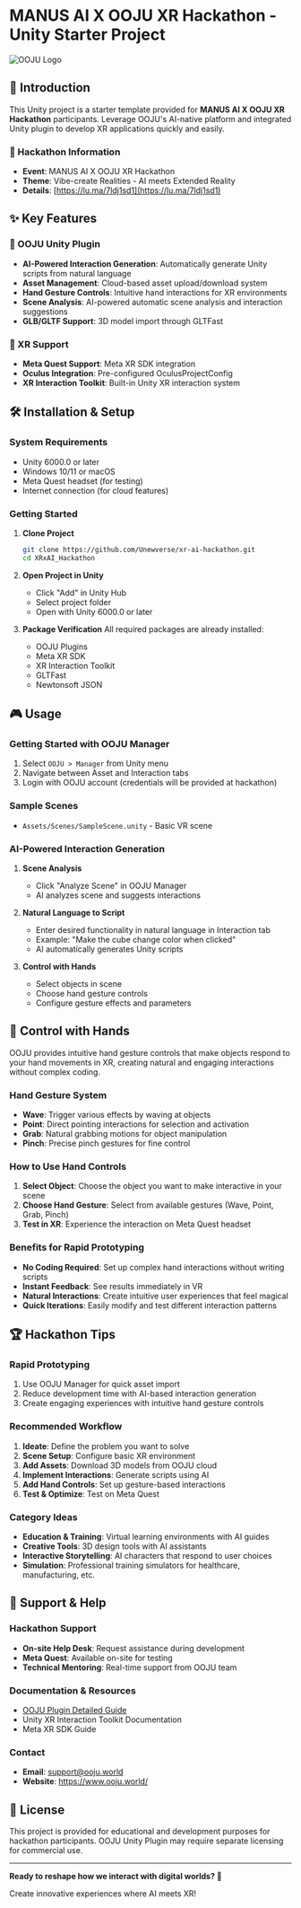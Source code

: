 # MANUS AI X OOJU XR Hackathon - Unity Starter Project

![OOJU Logo](XRxAI_Hackathon/Assets/ooju-unity-plugin/Resources/ooju_logo.png)

## 🚀 Introduction

This Unity project is a starter template provided for **MANUS AI X OOJU XR Hackathon** participants. Leverage OOJU's AI-native platform and integrated Unity plugin to develop XR applications quickly and easily.

### 🎯 Hackathon Information
- **Event**: MANUS AI X OOJU XR Hackathon
- **Theme**: Vibe-create Realities - AI meets Extended Reality
- **Details**: [https://lu.ma/7ldj1sd1](https://lu.ma/7ldj1sd1)

## ✨ Key Features

### 🔧 OOJU Unity Plugin
- **AI-Powered Interaction Generation**: Automatically generate Unity scripts from natural language
- **Asset Management**: Cloud-based asset upload/download system
- **Hand Gesture Controls**: Intuitive hand interactions for XR environments
- **Scene Analysis**: AI-powered automatic scene analysis and interaction suggestions
- **GLB/GLTF Support**: 3D model import through GLTFast

### 🥽 XR Support
- **Meta Quest Support**: Meta XR SDK integration
- **Oculus Integration**: Pre-configured OculusProjectConfig
- **XR Interaction Toolkit**: Built-in Unity XR interaction system

## 🛠 Installation & Setup

### System Requirements
- Unity 6000.0 or later
- Windows 10/11 or macOS
- Meta Quest headset (for testing)
- Internet connection (for cloud features)

### Getting Started
1. **Clone Project**
   ```bash
   git clone https://github.com/Unewverse/xr-ai-hackathon.git
   cd XRxAI_Hackathon
   ```

2. **Open Project in Unity**
   - Click "Add" in Unity Hub
   - Select project folder
   - Open with Unity 6000.0 or later

3. **Package Verification**
   All required packages are already installed:
   - OOJU Plugins
   - Meta XR SDK
   - XR Interaction Toolkit
   - GLTFast
   - Newtonsoft JSON

## 🎮 Usage

### Getting Started with OOJU Manager
1. Select `OOJU > Manager` from Unity menu
2. Navigate between Asset and Interaction tabs
3. Login with OOJU account (credentials will be provided at hackathon)

### Sample Scenes
- `Assets/Scenes/SampleScene.unity` - Basic VR scene

### AI-Powered Interaction Generation
1. **Scene Analysis**
   - Click "Analyze Scene" in OOJU Manager
   - AI analyzes scene and suggests interactions

2. **Natural Language to Script**
   - Enter desired functionality in natural language in Interaction tab
   - Example: "Make the cube change color when clicked"
   - AI automatically generates Unity scripts

3. **Control with Hands**
   - Select objects in scene
   - Choose hand gesture controls
   - Configure gesture effects and parameters

## 👋 Control with Hands

OOJU provides intuitive hand gesture controls that make objects respond to your hand movements in XR, creating natural and engaging interactions without complex coding.

### Hand Gesture System
- **Wave**: Trigger various effects by waving at objects
- **Point**: Direct pointing interactions for selection and activation
- **Grab**: Natural grabbing motions for object manipulation
- **Pinch**: Precise pinch gestures for fine control

### How to Use Hand Controls
1. **Select Object**: Choose the object you want to make interactive in your scene
2. **Choose Hand Gesture**: Select from available gestures (Wave, Point, Grab, Pinch)
3. **Test in XR**: Experience the interaction on Meta Quest headset

### Benefits for Rapid Prototyping
- **No Coding Required**: Set up complex hand interactions without writing scripts
- **Instant Feedback**: See results immediately in VR
- **Natural Interactions**: Create intuitive user experiences that feel magical
- **Quick Iterations**: Easily modify and test different interaction patterns

## 🏆 Hackathon Tips

### Rapid Prototyping
1. Use OOJU Manager for quick asset import
2. Reduce development time with AI-based interaction generation
3. Create engaging experiences with intuitive hand gesture controls

### Recommended Workflow
1. **Ideate**: Define the problem you want to solve
2. **Scene Setup**: Configure basic XR environment
3. **Add Assets**: Download 3D models from OOJU cloud
4. **Implement Interactions**: Generate scripts using AI
5. **Add Hand Controls**: Set up gesture-based interactions
6. **Test & Optimize**: Test on Meta Quest

### Category Ideas
- **Education & Training**: Virtual learning environments with AI guides
- **Creative Tools**: 3D design tools with AI assistants
- **Interactive Storytelling**: AI characters that respond to user choices
- **Simulation**: Professional training simulators for healthcare, manufacturing, etc.

## 🤝 Support & Help

### Hackathon Support
- **On-site Help Desk**: Request assistance during development
- **Meta Quest**: Available on-site for testing
- **Technical Mentoring**: Real-time support from OOJU team

### Documentation & Resources
- [OOJU Plugin Detailed Guide](Assets/ooju-unity-plugin/README.md)
- Unity XR Interaction Toolkit Documentation
- Meta XR SDK Guide

### Contact
- **Email**: support@ooju.world
- **Website**: https://www.ooju.world/


## 📝 License

This project is provided for educational and development purposes for hackathon participants. OOJU Unity Plugin may require separate licensing for commercial use.

---

**Ready to reshape how we interact with digital worlds? 🌟**

Create innovative experiences where AI meets XR! 
